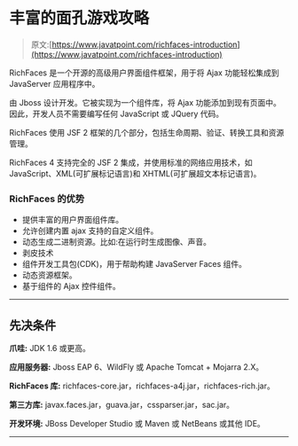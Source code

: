 # 丰富的面孔游戏攻略

> 原文:[https://www.javatpoint.com/richfaces-introduction](https://www.javatpoint.com/richfaces-introduction)

RichFaces 是一个开源的高级用户界面组件框架，用于将 Ajax 功能轻松集成到 JavaServer 应用程序中。

由 Jboss 设计开发。它被实现为一个组件库，将 Ajax 功能添加到现有页面中。因此，开发人员不需要编写任何 JavaScript 或 JQuery 代码。

RichFaces 使用 JSF 2 框架的几个部分，包括生命周期、验证、转换工具和资源管理。

RichFaces 4 支持完全的 JSF 2 集成，并使用标准的网络应用技术，如 JavaScript、XML(可扩展标记语言)和 XHTML(可扩展超文本标记语言)。

### RichFaces 的优势

*   提供丰富的用户界面组件库。
*   允许创建内置 ajax 支持的自定义组件。
*   动态生成二进制资源。比如:在运行时生成图像、声音。
*   剥皮技术
*   组件开发工具包(CDK)，用于帮助构建 JavaServer Faces 组件。
*   动态资源框架。
*   基于组件的 Ajax 控件组件。

* * *

## 先决条件

**爪哇:** JDK 1.6 或更高。

**应用服务器:** Jboss EAP 6、WildFly 或 Apache Tomcat + Mojarra 2.X。

**RichFaces 库:** richfaces-core.jar，richfaces-a4j.jar，richfaces-rich.jar。

**第三方库:** javax.faces.jar，guava.jar，cssparser.jar，sac.jar。

**开发环境:** JBoss Developer Studio 或 Maven 或 NetBeans 或其他 IDE。

* * *